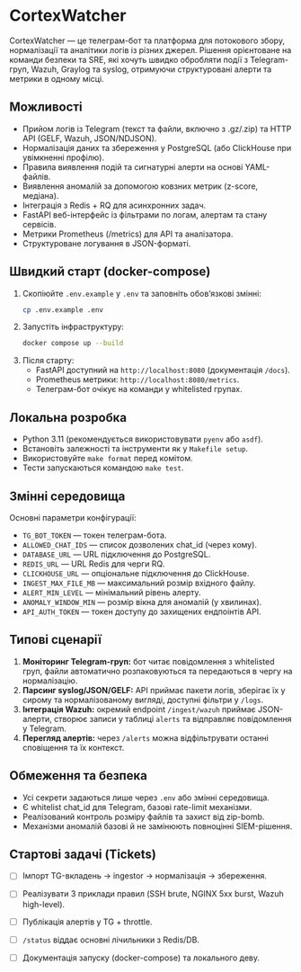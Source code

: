 # CortexWatcher

CortexWatcher — це телеграм-бот та платформа для потокового збору, нормалізації та аналітики логів із різних джерел. Рішення орієнтоване на команди безпеки та SRE, які хочуть швидко обробляти події з Telegram-груп, Wazuh, Graylog та syslog, отримуючи структуровані алерти та метрики в одному місці.

## Можливості
- Прийом логів із Telegram (текст та файли, включно з .gz/.zip) та HTTP API (GELF, Wazuh, JSON/NDJSON).
- Нормалізація даних та збереження у PostgreSQL (або ClickHouse при увімкненні профілю).
- Правила виявлення подій та сигнатурні алерти на основі YAML-файлів.
- Виявлення аномалій за допомогою ковзних метрик (z-score, медіана).
- Інтеграція з Redis + RQ для асинхронних задач.
- FastAPI веб-інтерфейс із фільтрами по логам, алертам та стану сервісів.
- Метрики Prometheus (/metrics) для API та аналізатора.
- Структуроване логування в JSON-форматі.

## Швидкий старт (docker-compose)
1. Скопіюйте `.env.example` у `.env` та заповніть обовʼязкові змінні:
   ```bash
   cp .env.example .env
   ```
2. Запустіть інфраструктуру:
   ```bash
   docker compose up --build
   ```
3. Після старту:
   - FastAPI доступний на `http://localhost:8080` (документація `/docs`).
   - Prometheus метрики: `http://localhost:8080/metrics`.
   - Телеграм-бот очікує на команди у whitelisted групах.

## Локальна розробка
- Python 3.11 (рекомендується використовувати `pyenv` або `asdf`).
- Встановіть залежності та інструменти як у `Makefile setup`.
- Використовуйте `make format` перед комітом.
- Тести запускаються командою `make test`.

## Змінні середовища
Основні параметри конфігурації:
- `TG_BOT_TOKEN` — токен телеграм-бота.
- `ALLOWED_CHAT_IDS` — список дозволених chat_id (через кому).
- `DATABASE_URL` — URL підключення до PostgreSQL.
- `REDIS_URL` — URL Redis для черги RQ.
- `CLICKHOUSE_URL` — опціональне підключення до ClickHouse.
- `INGEST_MAX_FILE_MB` — максимальний розмір вхідного файлу.
- `ALERT_MIN_LEVEL` — мінімальний рівень алерту.
- `ANOMALY_WINDOW_MIN` — розмір вікна для аномалій (у хвилинах).
- `API_AUTH_TOKEN` — токен доступу до захищених ендпоінтів API.

## Типові сценарії
1. **Моніторинг Telegram-груп:** бот читає повідомлення з whitelisted груп, файли автоматично розпаковуються та передаються в чергу на нормалізацію.
2. **Парсинг syslog/JSON/GELF:** API приймає пакети логів, зберігає їх у сирому та нормалізованому вигляді, доступні фільтри у `/logs`.
3. **Інтеграція Wazuh:** окремий endpoint `/ingest/wazuh` приймає JSON-алерти, створює записи у таблиці `alerts` та відправляє повідомлення у Telegram.
4. **Перегляд алертів:** через `/alerts` можна відфільтрувати останні сповіщення та їх контекст.

## Обмеження та безпека
- Усі секрети задаються лише через `.env` або змінні середовища.
- Є whitelist chat_id для Telegram, базові rate-limit механізми.
- Реалізований контроль розміру файлів та захист від zip-bomb.
- Механізми аномалій базові й не замінюють повноцінні SIEM-рішення.

## Стартові задачі (Tickets)
- [ ] Імпорт TG-вкладень → ingestor → нормалізація → збереження.
- [ ] Реалізувати 3 приклади правил (SSH brute, NGINX 5xx burst, Wazuh high-level).
- [ ] Публікація алертів у TG + throttle.
- [ ] `/status` віддає основні лічильники з Redis/DB.
- [ ] Документація запуску (docker-compose) та локального деву.

